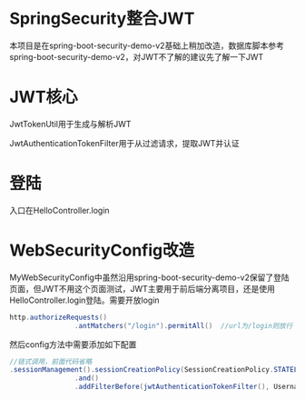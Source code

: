# SpringSecurity整合JWT

本项目是在spring-boot-security-demo-v2基础上稍加改造，数据库脚本参考spring-boot-security-demo-v2，对JWT不了解的建议先了解一下JWT

# JWT核心

JwtTokenUtil用于生成与解析JWT

JwtAuthenticationTokenFilter用于从过滤请求，提取JWT并认证

# 登陆

入口在HelloController.login

# WebSecurityConfig改造

MyWebSecurityConfig中虽然沿用spring-boot-security-demo-v2保留了登陆页面，但JWT不用这个页面测试，JWT主要用于前后端分离项目，还是使用HelloController.login登陆。需要开放login

```java
http.authorizeRequests()
                .antMatchers("/login").permitAll()  //url为/login则放行
```

然后config方法中需要添加如下配置

```java
//链式调用，前面代码省略
.sessionManagement().sessionCreationPolicy(SessionCreationPolicy.STATELESS)//前后端分离采用JWT 不需要session
                .and()
                .addFilterBefore(jwtAuthenticationTokenFilter(), UsernamePasswordAuthenticationFilter.class);
```

